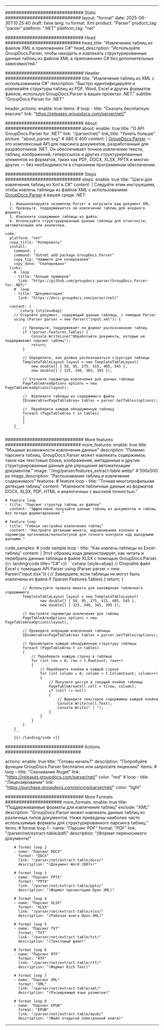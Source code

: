 


---
############################# Static ############################
layout: "format"
date:  2025-06-30T10:25:40
draft: false
lang: ru
format: Xml
product: "Parser"
product_tag: "parser"
platform: ".NET"
platform_tag: "net"

############################# Head ############################
head_title: "Извлечение таблиц из файлов XML в приложениях C#"
head_description: "Используйте GroupDocs.Parser, чтобы находить и извлекать структурированные данные таблиц из файлов XML в приложениях C# без дополнительных зависимостей."

############################# Header ############################
title: "Извлечение таблиц из XML с использованием C#" 
description: "Быстро идентифицируйте и извлекайте структуры таблиц из PDF, Word, Excel и других форматов файлов, используя GroupDocs.Parser в ваших проектах .NET."
subtitle: "GroupDocs.Parser for .NET" 

header_actions:
  enable: true
  items:
    #  loop
    - title: "Скачать бесплатную версию"
      link: "https://releases.groupdocs.com/parser/net/"
      
############################# About ############################
about:
    enable: true
    title: "О API GroupDocs.Parser for .NET"
    link: "/parser/net/"
    link_title: "Узнать больше"
    picture: "about_parser.svg" # 480 X 400
    content: |
       [GroupDocs.Parser](/parser/net/) — это комплексный API для парсинга документов, разработанный для разработчиков .NET. Он обеспечивает точное извлечение текста, таблиц, изображений, гиперссылок и других структурированных элементов из форматов, таких как PDF, DOCX, XLSX, PPTX и многих других — без необходимости в стороннем программном обеспечении.

############################# Steps ############################
steps:
    enable: true
    title: "Шаги для извлечения таблиц из Xml в C#"
    content: |
      Следуйте этим инструкциям, чтобы извлечь таблицы из файлов XML с использованием [GroupDocs.Parser](/parser/net/) в вашей среде .NET:
      
      1. Инициализируйте экземпляр Parser и загрузите ваш документ XML.
      2. Проверьте, поддерживается ли извлечение таблиц для входного формата.
      3. Извлеките содержимое таблицы из файла.
      4. Используйте структурированные данные таблицы для отчетности, автоматизации или аналитики.
   
    code:
      platform: "net"
      copy_title: "Копировать"
      install:
        command: |
        command: "dotnet add package GroupDocs.Parser"
        copy_tip: "Нажмите для копирования"
        copy_done: "Скопировано"
      links:
        #  loop
        - title: "Больше примеров"
          link: "https://github.com/groupdocs-parser/GroupDocs.Parser-for-.NET/"
        #  loop
        - title: "Документация"
          link: "https://docs.groupdocs.com/parser/net/"
          
      content: |
        ```csharp {style=abap}
        // Откройте документ, содержащий данные таблицы, с помощью Parser
        using (Parser parser = new Parser("input.xml")) {

            // Проверьте, поддерживает ли формат распознавание таблиц
            if (!parser.Features.Tables) {
                Console.WriteLine("Обработайте документы, которые не поддерживают парсинг таблиц");
                return;
            }

            // Определите, как должна распознаваться структура таблицы
            TemplateTableLayout layout = new TemplateTableLayout(
                new double[] { 50, 95, 275, 415, 485, 545 },
                new double[] { 325, 340, 365, 395 });

            // Уточните параметры извлечения для данных таблицы
            PageTableAreaOptions options = new PageTableAreaOptions(layout);

            //  Извлеките таблицы из содержимого файла
            IEnumerable<PageTableArea> tables = parser.GetTables(options);

            //  Переберите каждую обнаруженную таблицу
            foreach (PageTableArea t in tables)
            {
            }
        }
        ```  

############################# More features ############################
more_features:
  enable: true
  title: "Мощные возможности извлечения данных"
  description: "Помимо парсинга таблиц, GroupDocs.Parser может извлекать содержимое, такое как текстовые блоки, изображения, метаданные и другие структурированные данные для упрощения автоматизации документов."
  image: "/img/parser/features_extract-table.webp" # 500x500 px
  image_description: "Распознавание таблиц и извлечение содержимого"
  features:
    # feature loop
    - title: "Точная многопрофильная детекция таблиц"
      content: "Извлеките табличные данные из форматов DOCX, XLSX, PDF, HTML и аналогичных с высокой точностью."

    # feature loop
    - title: "Парсинг структур таблиц из файлов"
      content: "Эффективно получайте данные таблиц из документов и таблиц без потери форматирования."

    # feature loop
    - title: "Гибкая настройка извлечения таблиц"
      content: "Настройте детекцию макета, выравнивание колонок и параметры заголовков/колонтитулов для точного контроля над выходными данными."
      
  code_samples:
    # code sample loop
    - title: "Как извлечь таблицы из Excel-таблиц"
      content: |
        Этот образец кода демонстрирует, как читать и перебрать данные таблицы в файле XLSX с помощью GroupDocs.Parser.
        {{< landing/code title="C#">}}
        ```csharp {style=abap}
        //  Откройте файл Excel с помощью API Parser
        using (Parser parser = new Parser("input.xlsx"))
        {
            // Завершите, если таблицы не могут быть извлечены из файла
            if (!parser.Features.Tables)
            {
                return;
            }

            // Используйте правила макета для нахождения табличного содержимого
            TemplateTableLayout layout = new TemplateTableLayout(
                    new double[] { 50, 95, 275, 415, 485, 545 },
                    new double[] { 325, 340, 365, 395 });

            // Настройте параметры извлечения для таблиц
            PageTableAreaOptions options = new PageTableAreaOptions(layout);

            // Проведите операцию извлечения таблицы
            IEnumerable<PageTableArea> tables = parser.GetTables(options);

            // Просмотрите каждую обнаруженную структуру таблицы
            foreach (PageTableArea t in tables)
            {
                // Переберите каждую строку в таблице
                for (int row = 0; row < t.RowCount; row++)
                {
                    // Переберите ячейки в каждой строке
                    for (int column = 0; column < t.ColumnCount; column++)
                    {
                        // Получите доступ к текущей ячейке таблицы
                        PageTableAreaCell cell = t[row, column];
                        if (cell != null)
                        {
                            // Выведите текстовое содержимое каждой ячейки
                            Console.Write(cell.Text);
                            Console.Write(" | ");
                        }
                    }
                }
            }
        }
        ```
        {{< /landing/code >}}


############################# Actions ############################

actions:
  enable: true
  title: "Готовы начать?"
  description: "Попробуйте функции GroupDocs.Parser бесплатно или запросите лицензию"
  items:
    #  loop
    - title: "Скачивание Nuget"
      link: "https://releases.groupdocs.com/parser/net/"
      color: "red"
        #  loop
    - title: "Лицензирование"
      link: "https://purchase.groupdocs.com/pricing/parser/net/"
      color: "light"


############################# More Formats #####################
more_formats:
    enable: true
    title: "Поддерживаемые форматы для извлечения таблиц"
    exclude: "XML"
    description: "GroupDocs.Parser может извлекать данные таблиц из различных типов документов. Ниже приведены наиболее часто используемые форматы для структурированного парсинга таблиц."
    items: 
        # format loop 1
        - name: "Парсинг PDF"
          format: "PDF"
          link: "/parser/net/extract-table/pdf/"
          description: "(Формат переносимого документа)"
          
        # format loop 2
        - name: "Парсинг DOCX"
          format: "DOCX"
          link: "/parser/net/extract-table/docx/"
          description: "(Документ Word 2007+)"
          
        # format loop 3
        - name: "Парсинг PPTX"
          format: "PPTX"
          link: "/parser/net/extract-table/pptx/"
          description: "(Формат презентации Open XML)"
          
        # format loop 4
        - name: "Парсинг XLSX"
          format: "XLSX"
          link: "/parser/net/extract-table/xlsx/"
          description: "(Рабочая книга Open XML)"
          
        # format loop 5
        - name: "Парсинг TXT"
          format: "TXT"
          link: "/parser/net/extract-table/txt/"
          description: "(Текстовый файл)"
          
        # format loop 6
        - name: "Парсинг RTF"
          format: "RTF"
          link: "/parser/net/extract-table/rtf/"
          description: "(Формат Rich Text)"
          
        # format loop 7
        - name: "Парсинг XML"
          format: "XML"
          link: "/parser/net/extract-table/xml/"
          description: "(Расширяемый язык разметки)"
          
        # format loop 8
        - name: "Парсинг EPUB"
          format: "EPUB"
          link: "/parser/net/extract-table/epub/"
          description: "(Файл открытой электронной книги)"
         
          

---